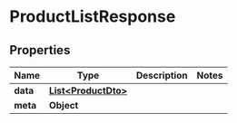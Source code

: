 
# ProductListResponse

## Properties
Name | Type | Description | Notes
------------ | ------------- | ------------- | -------------
**data** | [**List&lt;ProductDto&gt;**](ProductDto.md) |  | 
**meta** | **Object** |  | 



